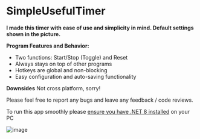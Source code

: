 
# SimpleUsefulTimer


**I made this timer with ease of use and simplicity in mind. Default settings shown in the picture.**

**Program Features and Behavior:**
- Two functions: Start/Stop (Toggle) and Reset
- Always stays on top of other programs
- Hotkeys are global and non-blocking
- Easy configuration and auto-saving functionality

**Downsides**
Not cross platform, sorry!

Please feel free to report any bugs and leave any feedback / code reviews.

To run this app smoothly please [ensure you have .NET 8 installed](https://dotnet.microsoft.com/en-us/download/dotnet/thank-you/runtime-8.0.10-windows-x64-installer) on your PC 

![image](https://github.com/user-attachments/assets/692a3b4b-7a31-4cda-8b6d-58da8123ad62)
